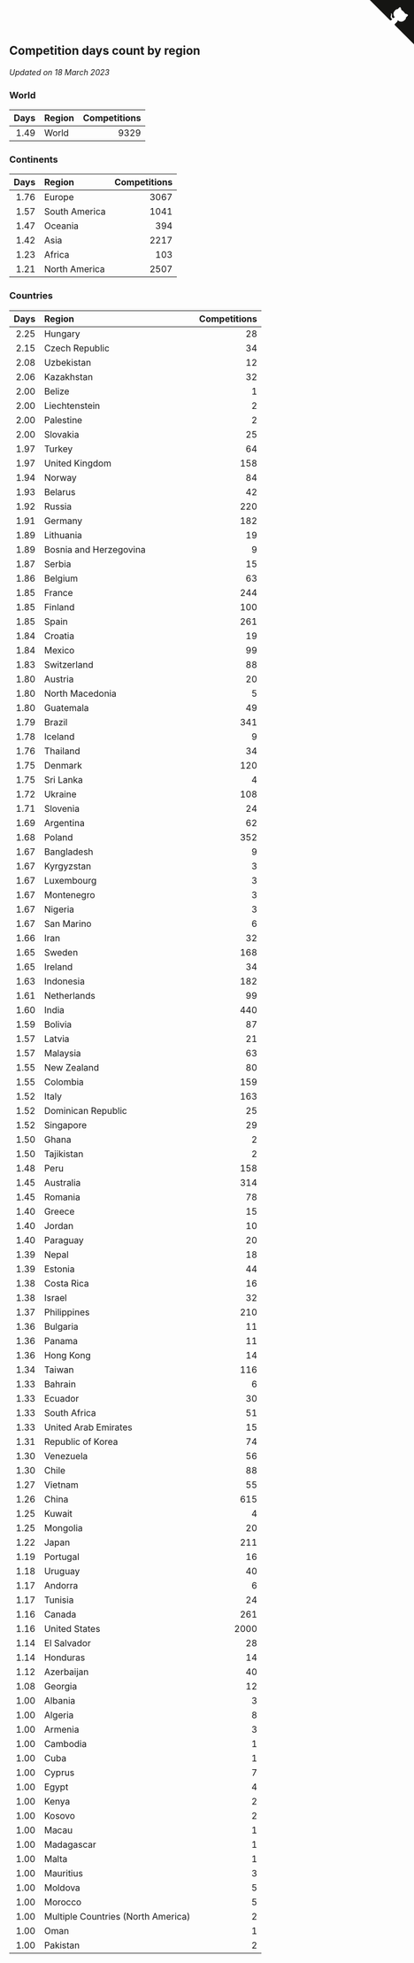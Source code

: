 ## Competition days count by region

*Updated on 18 March 2023*


### World

| Days | Region | Competitions |
| ---: | :--- | ---: |
| 1.49 | World | 9329 |

### Continents

| Days | Region | Competitions |
| ---: | :--- | ---: |
| 1.76 | Europe | 3067 |
| 1.57 | South America | 1041 |
| 1.47 | Oceania | 394 |
| 1.42 | Asia | 2217 |
| 1.23 | Africa | 103 |
| 1.21 | North America | 2507 |

### Countries

| Days | Region | Competitions |
| ---: | :--- | ---: |
| 2.25 | Hungary | 28 |
| 2.15 | Czech Republic | 34 |
| 2.08 | Uzbekistan | 12 |
| 2.06 | Kazakhstan | 32 |
| 2.00 | Belize | 1 |
| 2.00 | Liechtenstein | 2 |
| 2.00 | Palestine | 2 |
| 2.00 | Slovakia | 25 |
| 1.97 | Turkey | 64 |
| 1.97 | United Kingdom | 158 |
| 1.94 | Norway | 84 |
| 1.93 | Belarus | 42 |
| 1.92 | Russia | 220 |
| 1.91 | Germany | 182 |
| 1.89 | Lithuania | 19 |
| 1.89 | Bosnia and Herzegovina | 9 |
| 1.87 | Serbia | 15 |
| 1.86 | Belgium | 63 |
| 1.85 | France | 244 |
| 1.85 | Finland | 100 |
| 1.85 | Spain | 261 |
| 1.84 | Croatia | 19 |
| 1.84 | Mexico | 99 |
| 1.83 | Switzerland | 88 |
| 1.80 | Austria | 20 |
| 1.80 | North Macedonia | 5 |
| 1.80 | Guatemala | 49 |
| 1.79 | Brazil | 341 |
| 1.78 | Iceland | 9 |
| 1.76 | Thailand | 34 |
| 1.75 | Denmark | 120 |
| 1.75 | Sri Lanka | 4 |
| 1.72 | Ukraine | 108 |
| 1.71 | Slovenia | 24 |
| 1.69 | Argentina | 62 |
| 1.68 | Poland | 352 |
| 1.67 | Bangladesh | 9 |
| 1.67 | Kyrgyzstan | 3 |
| 1.67 | Luxembourg | 3 |
| 1.67 | Montenegro | 3 |
| 1.67 | Nigeria | 3 |
| 1.67 | San Marino | 6 |
| 1.66 | Iran | 32 |
| 1.65 | Sweden | 168 |
| 1.65 | Ireland | 34 |
| 1.63 | Indonesia | 182 |
| 1.61 | Netherlands | 99 |
| 1.60 | India | 440 |
| 1.59 | Bolivia | 87 |
| 1.57 | Latvia | 21 |
| 1.57 | Malaysia | 63 |
| 1.55 | New Zealand | 80 |
| 1.55 | Colombia | 159 |
| 1.52 | Italy | 163 |
| 1.52 | Dominican Republic | 25 |
| 1.52 | Singapore | 29 |
| 1.50 | Ghana | 2 |
| 1.50 | Tajikistan | 2 |
| 1.48 | Peru | 158 |
| 1.45 | Australia | 314 |
| 1.45 | Romania | 78 |
| 1.40 | Greece | 15 |
| 1.40 | Jordan | 10 |
| 1.40 | Paraguay | 20 |
| 1.39 | Nepal | 18 |
| 1.39 | Estonia | 44 |
| 1.38 | Costa Rica | 16 |
| 1.38 | Israel | 32 |
| 1.37 | Philippines | 210 |
| 1.36 | Bulgaria | 11 |
| 1.36 | Panama | 11 |
| 1.36 | Hong Kong | 14 |
| 1.34 | Taiwan | 116 |
| 1.33 | Bahrain | 6 |
| 1.33 | Ecuador | 30 |
| 1.33 | South Africa | 51 |
| 1.33 | United Arab Emirates | 15 |
| 1.31 | Republic of Korea | 74 |
| 1.30 | Venezuela | 56 |
| 1.30 | Chile | 88 |
| 1.27 | Vietnam | 55 |
| 1.26 | China | 615 |
| 1.25 | Kuwait | 4 |
| 1.25 | Mongolia | 20 |
| 1.22 | Japan | 211 |
| 1.19 | Portugal | 16 |
| 1.18 | Uruguay | 40 |
| 1.17 | Andorra | 6 |
| 1.17 | Tunisia | 24 |
| 1.16 | Canada | 261 |
| 1.16 | United States | 2000 |
| 1.14 | El Salvador | 28 |
| 1.14 | Honduras | 14 |
| 1.12 | Azerbaijan | 40 |
| 1.08 | Georgia | 12 |
| 1.00 | Albania | 3 |
| 1.00 | Algeria | 8 |
| 1.00 | Armenia | 3 |
| 1.00 | Cambodia | 1 |
| 1.00 | Cuba | 1 |
| 1.00 | Cyprus | 7 |
| 1.00 | Egypt | 4 |
| 1.00 | Kenya | 2 |
| 1.00 | Kosovo | 2 |
| 1.00 | Macau | 1 |
| 1.00 | Madagascar | 1 |
| 1.00 | Malta | 1 |
| 1.00 | Mauritius | 3 |
| 1.00 | Moldova | 5 |
| 1.00 | Morocco | 5 |
| 1.00 | Multiple Countries (North America) | 2 |
| 1.00 | Oman | 1 |
| 1.00 | Pakistan | 2 |


<a href="https://github.com/JustinTimeCuber/wca_statistics" class="github-corner" aria-label="View source on Github"><svg width="80" height="80" viewBox="0 0 250 250" style="fill:#151513; color:#fff; position: absolute; top: 0; border: 0; right: 0;" aria-hidden="true"><path d="M0,0 L115,115 L130,115 L142,142 L250,250 L250,0 Z"></path><path d="M128.3,109.0 C113.8,99.7 119.0,89.6 119.0,89.6 C122.0,82.7 120.5,78.6 120.5,78.6 C119.2,72.0 123.4,76.3 123.4,76.3 C127.3,80.9 125.5,87.3 125.5,87.3 C122.9,97.6 130.6,101.9 134.4,103.2" fill="currentColor" style="transform-origin: 130px 106px;" class="octo-arm"></path><path d="M115.0,115.0 C114.9,115.1 118.7,116.5 119.8,115.4 L133.7,101.6 C136.9,99.2 139.9,98.4 142.2,98.6 C133.8,88.0 127.5,74.4 143.8,58.0 C148.5,53.4 154.0,51.2 159.7,51.0 C160.3,49.4 163.2,43.6 171.4,40.1 C171.4,40.1 176.1,42.5 178.8,56.2 C183.1,58.6 187.2,61.8 190.9,65.4 C194.5,69.0 197.7,73.2 200.1,77.6 C213.8,80.2 216.3,84.9 216.3,84.9 C212.7,93.1 206.9,96.0 205.4,96.6 C205.1,102.4 203.0,107.8 198.3,112.5 C181.9,128.9 168.3,122.5 157.7,114.1 C157.9,116.9 156.7,120.9 152.7,124.9 L141.0,136.5 C139.8,137.7 141.6,141.9 141.8,141.8 Z" fill="currentColor" class="octo-body"></path></svg></a><style>.github-corner:hover .octo-arm{animation:octocat-wave 560ms ease-in-out}@keyframes octocat-wave{0%,100%{transform:rotate(0)}20%,60%{transform:rotate(-25deg)}40%,80%{transform:rotate(10deg)}}@media (max-width:500px){.github-corner:hover .octo-arm{animation:none}.github-corner .octo-arm{animation:octocat-wave 560ms ease-in-out}}</style>

